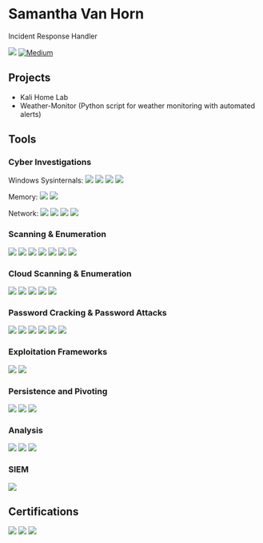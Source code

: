 # Samantha Van Horn
Incident Response Handler
<div> <a href="https://www.linkedin.com/in/samantha-van-horn/"><img src="https://img.shields.io/badge/-LinkedIn-0072b1?&style=for-the-badge&logo=linkedin&logoColor=white" /></a>
  <a href="https://medium.com/@tanya35vanhorn" target="_blank" rel="noopener noreferrer">
    <img src="https://img.shields.io/badge/-Medium-00ab6c?&style=for-the-badge&logo=medium&logoColor=white" alt="Medium" />
  </a>
</div>

## Projects
- Kali Home Lab
- Weather-Monitor (Python script for weather monitoring with automated alerts)
  
## Tools
### Cyber Investigations

Windows Sysinternals:
<img src="https://img.shields.io/badge/-Autoruns-0078D7?&style=for-the-badge&logo=windows&logoColor=white" /> 
<img src="https://img.shields.io/badge/-Procmon-0078D7?&style=for-the-badge&logo=windows&logoColor=white" /> 
<img src="https://img.shields.io/badge/-Sysmon-0078D7?&style=for-the-badge&logo=windows&logoColor=white" />
<img src="https://img.shields.io/badge/-Procdump-0078D7?&style=for-the-badge&logo=windows&logoColor=white" />

Memory: 
<img src="https://img.shields.io/badge/-WinPmem-0078D7?&style=for-the-badge&logo=windows&logoColor=white" /> 
<img src="https://img.shields.io/badge/-Volatility-444444?&style=for-the-badge&logo=python&logoColor=white" />
</div>
<div>Network: 
<img src="https://img.shields.io/badge/-Tcpdump-262626?&style=for-the-badge&logo=linux&logoColor=white" /> 
<img src="https://img.shields.io/badge/-Windump-0078D7?&style=for-the-badge&logo=windows&logoColor=white" /> 
<img src="https://img.shields.io/badge/-Wireshark-1679A7?&style=for-the-badge&logo=Wireshark&logoColor=white" /> 
<img src="https://img.shields.io/badge/-Squid%20Web%20Proxy-003366?&style=for-the-badge&logo=squid&logoColor=white" />
</div>

### Scanning & Enumeration
<div>
<img src="https://img.shields.io/badge/-Nmap-004D7F?&style=for-the-badge&logo=Nmap&logoColor=white" /> 
<img src="https://img.shields.io/badge/-Masscan-000000?&style=for-the-badge&logo=terminal&logoColor=white" /> 
<img src="https://img.shields.io/badge/-SMBeagle-5A3E85?&style=for-the-badge&logo=search&logoColor=white" />
<img src="https://img.shields.io/badge/-Smbclient-0C6BA0?&style=for-the-badge&logo=files&logoColor=white" /> 
<img src="https://img.shields.io/badge/-Sqlmap-AA0000?&style=for-the-badge&logo=database&logoColor=white" />
<img src="https://img.shields.io/badge/-Netcat-033C3C?&style=for-the-badge&logo=gnubash&logoColor=white" />
<img src="https://img.shields.io/badge/-Ffuf-222222?&style=for-the-badge&logo=flash&logoColor=white" />

### Cloud Scanning & Enumeration 
<img src="https://img.shields.io/badge/-Basic%20Blob%20Finder-6A1B9A?&style=for-the-badge&logoColor=white" />
<img src="https://img.shields.io/badge/-Bucket%20Finder-FF6F00?&style=for-the-badge&logo=amazonaws&logoColor=white" />
<img src="https://img.shields.io/badge/-GCPBucketFinder-4285F4?&style=for-the-badge&logo=googlecloud&logoColor=white" />
<img src="https://img.shields.io/badge/-CloupMapper-4B0082?&style=for-the-badge" />
<img src="https://img.shields.io/badge/-ScoutSuite-1F2937?&style=for-the-badge" />
</div>

### Password Cracking & Password Attacks 
<div>
<img src="https://img.shields.io/badge/-hashcat-FF6C37?&style=for-the-badge&logo=hashnode&logoColor=white" />
<img src="https://img.shields.io/badge/-Legba-0052CC?&style=for-the-badge&logo=python&logoColor=white" />
<img src="https://img.shields.io/badge/-MSOLSpray-0078D7?&style=for-the-badge&logo=microsoftazure&logoColor=white" />
<img src="https://img.shields.io/badge/-FireProx-FF6F00?&style=for-the-badge&logo=amazonaws&logoColor=white" />
<img src="https://img.shields.io/badge/-MFASweep-0078D7?&style=for-the-badge&logo=microsoftazure&logoColor=white" />
<img src="https://img.shields.io/badge/-Mimikatz-FF6600?&style=for-the-badge&logo=windows&logoColor=white" />
</div>

### Exploitation Frameworks
<div>
<img src="https://img.shields.io/badge/-BeEF-000000?&style=for-the-badge&logo=beef&logoColor=white" />
<img src="https://img.shields.io/badge/-Metasploit-6F2C91?&style=for-the-badge&logo=metasploit&logoColor=white" />
</div>

### Persistence and Pivoting
<div>
<img src="https://img.shields.io/badge/-Netcat-Backdoor033C3C?&style=for-the-badge&logo=gnubash&logoColor=white" />
<img src="https://img.shields.io/badge/-Metasploit%20ROUTE-6F2C91?&style=for-the-badge&logo=metasploit&logoColor=white" />
<img src="https://img.shields.io/badge/-SSH%20Pivoting-6E5494?&style=for-the-badge&logo=ssh&logoColor=white" />
</div>

### Analysis 
<div><img src="https://img.shields.io/badge/-Hayabusa-333333?&style=for-the-badge&logo=python&logoColor=white" />
<img src="https://img.shields.io/badge/-RITA-333333?&style=for-the-badge&logo=python&logoColor=white" />
<img src="https://img.shields.io/badge/-Zeek-777BB4?&style=for-the-badge&logo=Zeek&logoColor=white" />
</div>

### SIEM
<div>
<img src="https://img.shields.io/badge/-Splunk-000000?&style=for-the-badge&logo=Splunk&logoColor=white" />
</div>

## Certifications
<div>
<img src="https://img.shields.io/badge/-GFACT-5A7184?&style=for-the-badge&labelColor=5A7184&color=FFD700" />
<img src="https://img.shields.io/badge/-GSEC-5A7184?&style=for-the-badge&labelColor=5A7184&color=FFD700" />
<img src="https://img.shields.io/badge/-GCIH-5A7184?&style=for-the-badge&labelColor=5A7184&color=FFD700" />
</div>

